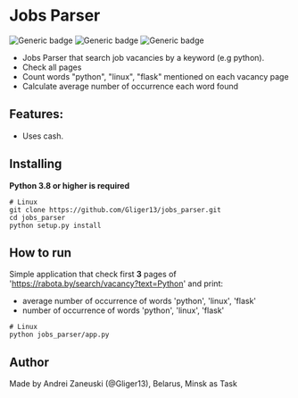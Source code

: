 # Jobs Parser
![Generic badge](https://img.shields.io/badge/version-1.1.1-green.svg) ![Generic badge](https://img.shields.io/badge/python-3.8-blue.svg) ![Generic badge](https://img.shields.io/badge/coverage-85%25-green.svg) 

 - Jobs Parser that search job vacancies by a keyword (e.g python).
 - Check all pages
 - Count words "python", "linux", "flask" mentioned on each vacancy page
 - Calculate average number of occurrence each word found

## Features:
 - Uses cash.

## Installing
**Python 3.8 or higher is required**


````
# Linux
git clone https://github.com/Gliger13/jobs_parser.git
cd jobs_parser
python setup.py install
````

## How to run
Simple application that check first __**3**__ pages of 'https://rabota.by/search/vacancy?text=Python' and print:
 - average number of occurrence of words 'python', 'linux', 'flask'
 - number of occurrence of words 'python', 'linux', 'flask'
````
# Linux
python jobs_parser/app.py
````

## Author

Made by Andrei Zaneuski (@Gliger13), Belarus, Minsk as Task
